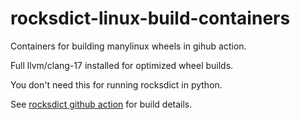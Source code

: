 # rocksdict-linux-build-containers

Containers for building manylinux wheels in gihub action.

Full llvm/clang-17 installed for optimized wheel builds.

You don't need this for running rocksdict in python.

See [rocksdict github action](https://github.com/Congyuwang/RocksDict/blob/3899cebc7e8243ce4d7e07e4d2e1201f9e0251fe/.github/workflows/PR.yml#L103-L246) for build details.
